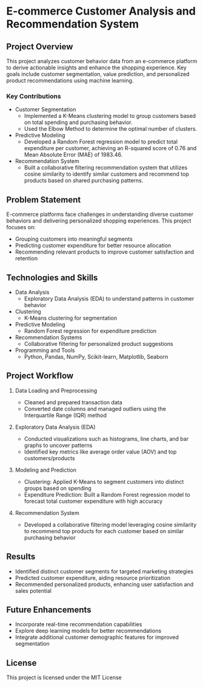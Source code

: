 # E-commerce Customer Analysis and Recommendation System

## Project Overview
This project analyzes customer behavior data from an e-commerce platform to derive actionable insights and enhance the shopping experience. Key goals include customer segmentation, value prediction, and personalized product recommendations using machine learning.

### Key Contributions
- Customer Segmentation
  - Implemented a K-Means clustering model to group customers based on total spending and purchasing behavior.
  - Used the Elbow Method to determine the optimal number of clusters.
- Predictive Modeling
  - Developed a Random Forest regression model to predict total expenditure per customer, achieving an R-squared score of 0.76 and Mean Absolute Error (MAE) of 1983.46.
- Recommendation System
  - Built a collaborative filtering recommendation system that utilizes cosine similarity to identify similar customers and recommend top products based on shared purchasing patterns.

## Problem Statement
E-commerce platforms face challenges in understanding diverse customer behaviors and delivering personalized shopping experiences. This project focuses on:
- Grouping customers into meaningful segments
- Predicting customer expenditure for better resource allocation
- Recommending relevant products to improve customer satisfaction and retention

## Technologies and Skills
- Data Analysis
   - Exploratory Data Analysis (EDA) to understand patterns in customer behavior
- Clustering
   - K-Means clustering for segmentation
- Predictive Modeling
   - Random Forest regression for expenditure prediction
- Recommendation Systems
   - Collaborative filtering for personalized product suggestions
- Programming and Tools
   - Python, Pandas, NumPy, Scikit-learn, Matplotlib, Seaborn

## Project Workflow
1. Data Loading and Preprocessing
   - Cleaned and prepared transaction data
   - Converted date columns and managed outliers using the Interquartile Range (IQR) method

2. Exploratory Data Analysis (EDA)
   - Conducted visualizations such as histograms, line charts, and bar graphs to uncover patterns
   - Identified key metrics like average order value (AOV) and top customers/products

3. Modeling and Prediction
   - Clustering: Applied K-Means to segment customers into distinct groups based on spending
   - Expenditure Prediction: Built a Random Forest regression model to forecast total customer expenditure with high accuracy

4. Recommendation System
   - Developed a collaborative filtering model leveraging cosine similarity to recommend top products for each customer based on similar purchasing behavior

## Results
- Identified distinct customer segments for targeted marketing strategies
- Predicted customer expenditure, aiding resource prioritization
- Recommended personalized products, enhancing user satisfaction and sales potential

## Future Enhancements
- Incorporate real-time recommendation capabilities
- Explore deep learning models for better recommendations
- Integrate additional customer demographic features for improved segmentation

## License
This project is licensed under the MIT License